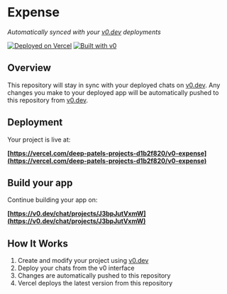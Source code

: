 # Expense

*Automatically synced with your [v0.dev](https://v0.dev) deployments*

[![Deployed on Vercel](https://img.shields.io/badge/Deployed%20on-Vercel-black?style=for-the-badge&logo=vercel)](https://vercel.com/deep-patels-projects-d1b2f820/v0-expense)
[![Built with v0](https://img.shields.io/badge/Built%20with-v0.dev-black?style=for-the-badge)](https://v0.dev/chat/projects/J3bpJutVxmW)

## Overview

This repository will stay in sync with your deployed chats on [v0.dev](https://v0.dev).
Any changes you make to your deployed app will be automatically pushed to this repository from [v0.dev](https://v0.dev).

## Deployment

Your project is live at:

**[https://vercel.com/deep-patels-projects-d1b2f820/v0-expense](https://vercel.com/deep-patels-projects-d1b2f820/v0-expense)**

## Build your app

Continue building your app on:

**[https://v0.dev/chat/projects/J3bpJutVxmW](https://v0.dev/chat/projects/J3bpJutVxmW)**

## How It Works

1. Create and modify your project using [v0.dev](https://v0.dev)
2. Deploy your chats from the v0 interface
3. Changes are automatically pushed to this repository
4. Vercel deploys the latest version from this repository